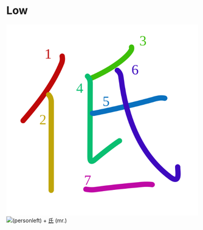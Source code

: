 # Low
![低](../kanji-colorize/4f4e.svg)
![](http://www.kanjidamage.com/assets/radsmall/man-d0fa8d3e87b0dcd06a7777a6693f057bfe7d041f88edfa20c6663c61cf324435.jpg)(personleft) + [氏](氏.md) (mr.)